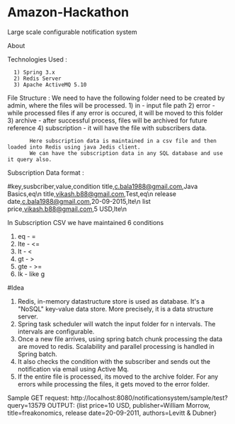 # Amazon-Hackathon
Large scale configurable notification system

About
    
     

Technologies Used :

      1) Spring 3.x
      2) Redis Server
      3) Apache ActiveMQ 5.10
      
  File Structure :
       We need to have the following folder need to be created by admin, where the files will be processed.
       1) in - input file path
       2) error - while processed files if any error is occured, it will be moved to this folder
       3) archive - after successful process, files will be archived for future reference
       4) subscription - it will have the file with subscribers data.
       
           Here subscription data is maintained in a csv file and then loaded into Redis using java Jedis client. 
           We can have the subscription data in any SQL database and use it query also.
    
    
Subscription Data format :
    
#key,susbcriber,value,condition
title,c.bala1988@gmail.com,Java Basics,eq\n
title,vikash.b88@gmail.com,Test,eq\n
release date,c.bala1988@gmail.com,20-09-2015,lte\n
list price,vikash.b88@gmail.com,5 USD,lte\n

In Subscription CSV we have maintained 6 conditions
  1) eq  - =
  2) lte - <=
  3) lt - <
  4) gt - >
  5) gte - >=
  6) lk - like g 
  
  
#Idea
1. Redis, in-memory datastructure store is used as database. It's a "NoSQL" key-value data store. More precisely, it is a data structure server. 
2. Spring task scheduler will watch the input  folder for n intervals. The intervals are configurable.
3. Once a new file arrives, using spring batch chunk processing the data are moved to redis. Scalability and parallel processing is handled in Spring batch.
4. It also checks the condition with the subscriber and sends out the notification via email using Active Mq.
5. If the entire file is processed, its moved to the archive folder. For any errors while processing the files, it gets moved to the error folder.

Sample GET request: http://localhost:8080/notificationsystem/sample/test?query=13579
OUTPUT: {list price=10 USD, publisher=William Morrow, title=freakonomics, release date=20-09-2011, authors=Levitt & Dubner}
